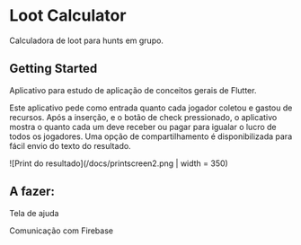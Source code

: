 ﻿# Loot Calculator

Calculadora de loot para hunts em grupo.

## Getting Started

Aplicativo para estudo de aplicação de conceitos gerais de Flutter.

Este aplicativo pede como entrada quanto cada jogador coletou e gastou de recursos.
Após a inserção, e o botão de check pressionado, o aplicativo mostra o quanto cada um deve receber ou pagar para igualar o lucro de todos os jogadores.
Uma opção de compartilhamento é disponibilizada para fácil envio do texto do resultado.

![Print do resultado](/docs/printscreen2.png | width = 350)

## A fazer:
Tela de ajuda

Comunicação com Firebase